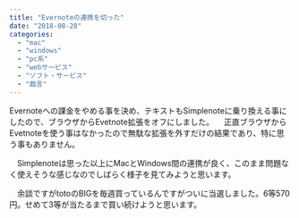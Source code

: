 ```yaml
---
title: "Evernoteの連携を切った"
date: "2018-08-28"
categories: 
  - "mac"
  - "windows"
  - "pc系"
  - "webサービス"
  - "ソフト・サービス"
  - "戯言"
---
```


Evernoteへの課金をやめる事を決め、テキストもSimplenoteに乗り換える事にしたので、ブラウザからEvetnote拡張をオフにしました。 　正直ブラウザからEvetnoteを使う事はなかったので無駄な拡張を外すだけの結果であり、特に思う事もありません。

　Simplenoteは思った以上にMacとWindows間の連携が良く、このまま問題なく使えそうな感じなのでしばらく様子を見てみようと思います。

　余談ですがtotoのBIGを毎週買っているんですがついに当選しました。6等570円。せめて3等が当たるまで買い続けようと思います。
